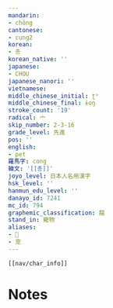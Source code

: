 ```yaml
---
mandarin:
- chǒng
cantonese:
- cung2
korean:
- 총
korean_native: ''
japanese:
- CHOU
japanese_nanori: ''
vietnamese:
middle_chinese_initial: ʈʰ
middle_chinese_final: ɨoŋ
stroke_count: '19'
radical: 宀
skip_number: 2-3-16
grade_level: 先進
pos: ''
english:
- pet
羅馬字: cong
韓文: '[[총]]'
joyo_level: 日本人名用漢字
hsk_level: ''
hanmun_edu_level: ''
danayo_id: 7241
mc_id: 794
graphemic_classification: 龍
stand_in: 寵物
aliases:
- 𫳭
- 宠
---
```

```meta-bind-embed
[[nav/char_info]]
```

# Notes
